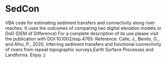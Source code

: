 # SedCon
VBA code for estimating sediment transfers and connectivity along river reaches. It uses the outcomes of comparing two digital elevation models or DoD (DEM of Difference)
For a complete description of its use please visit the publication with DOI:10.1002/esp.4765:
Reference: Calle, J., Benito, G., and Alho, P., 2020, Inferring sediment transfers and functional connectivity of rivers from repeat topographic surveys,Earth Surface Processes and Landforms.
Enjoy ;)
